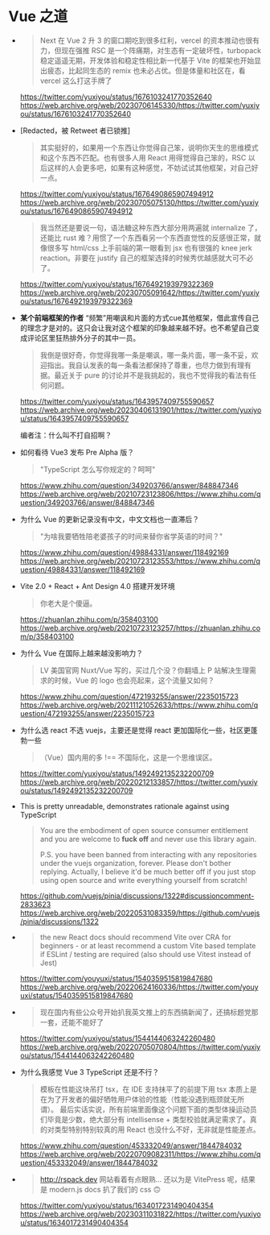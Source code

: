 # Vue 之道

-
  > Next 在 Vue 2 升 3 的窗口期吃到很多红利，vercel 的资本推动也很有力，但现在强推 RSC 是一个阵痛期，对生态有一定破坏性，turbopack 稳定遥遥无期，开发体验和稳定性相比新一代基于 Vite 的框架也开始显出疲态，比起同生态的 remix 也未必占优。但是体量和社区在，看 vercel 这么打这手牌了

  <https://twitter.com/yuxiyou/status/1676103241770352640>
  <https://web.archive.org/web/20230706145330/https://twitter.com/yuxiyou/status/1676103241770352640>

- [Redacted，被 Retweet 者已锁推]

  > 其实挺好的，如果用一个东西让你觉得自己笨，说明你天生的思维模式和这个东西不匹配。也有很多人用 React 用得觉得自己笨的，RSC 以后这样的人会更多吧，如果有这种感觉，不妨试试其他框架，对自己好一点。

  <https://twitter.com/yuxiyou/status/1676490865907494912>
  <https://web.archive.org/web/20230705075130/https://twitter.com/yuxiyou/status/1676490865907494912>

  > 我当然还是要说一句，语法糖这种东西大部分用两遍就 internalize 了，还能比 rust 难？用惯了一个东西看另一个东西直觉性的反感很正常，就像很多写 html/css 上手前端的第一眼看到 jsx 也有很强的 knee jerk reaction。非要在 justify 自己的框架选择的时候秀优越感就大可不必了。

  <https://twitter.com/yuxiyou/status/1676492193979322369>
  <https://web.archive.org/web/20230705091642/https://twitter.com/yuxiyou/status/1676492193979322369>

- **某个前端框架的作者** “频繁”用嘲讽和片面的方式cue其他框架，借此宣传自己的理念才是对的。这只会让我对这个框架的印象越来越不好。也不希望自己变成评论区里狂热排外分子的其中一员。

  > 我倒是很好奇，你觉得我哪一条是嘲讽，哪一条片面，哪一条不妥，欢迎指出。我自认发表的每一条看法都保持了尊重，也尽力做到有理有据。最近关于 pure 的讨论并不是我挑起的，我也不觉得我的看法有任何问题。

  <https://twitter.com/yuxiyou/status/1643957409755590657>
  <https://web.archive.org/web/20230406131901/https://twitter.com/yuxiyou/status/1643957409755590657>

  编者注：什么叫不打自招啊？

- 如何看待 Vue3 发布 Pre Alpha 版？

  > "TypeScript 怎么写你规定的？呵呵"

  <https://www.zhihu.com/question/349203766/answer/848847346>\
  <https://web.archive.org/web/20210723123806/https://www.zhihu.com/question/349203766/answer/848847346>

- 为什么 Vue 的更新记录没有中文，中文文档也一直滞后？

  > "为啥我要牺牲陪老婆孩子的时间来替你省学英语的时间？"

  <https://www.zhihu.com/question/49884331/answer/118492169>\
  <https://web.archive.org/web/20210723123553/https://www.zhihu.com/question/49884331/answer/118492169>

- Vite 2.0 + React + Ant Design 4.0 搭建开发环境

  > 你老大是个傻逼。

  <https://zhuanlan.zhihu.com/p/358403100>\
  <https://web.archive.org/web/20210723123257/https://zhuanlan.zhihu.com/p/358403100>

- 为什么 Vue 在国际上越来越没影响力？

  > LV 美国官网 Nuxt/Vue 写的，买过几个没？你翻墙上 P 站解决生理需求的时候，Vue 的 logo 也会亮起来，这个流量又如何？

  <https://www.zhihu.com/question/472193255/answer/2235015723>\
  <https://web.archive.org/web/20211121052633/https://www.zhihu.com/question/472193255/answer/2235015723>

- 为什么选 react 不选 vuejs，主要还是觉得 react 更加国际化一些，社区更蓬勃一些
  > （Vue）国内用的多 !== 不国际化，这是一个思维误区。
  
  <https://twitter.com/yuxiyou/status/1492492135232200709>\
  <https://web.archive.org/web/20220212133857/https://twitter.com/yuxiyou/status/1492492135232200709>

- This is pretty unreadable, demonstrates rationale against using TypeScript
  > You are the embodiment of open source consumer entitlement and you are welcome to **fuck off** and never use this library again.
  >
  > P.S. you have been banned from interacting with any repositories under the vuejs organization, forever. Please don't bother replying. Actually, I believe it'd be much better off if you just stop using open source and write everything yourself from scratch!

  <https://github.com/vuejs/pinia/discussions/1322#discussioncomment-2833623>\
  <https://web.archive.org/web/20220531083359/https://github.com/vuejs/pinia/discussions/1322>

-
  > the new React docs should recommend Vite over CRA for beginners - or at least recommend a custom Vite based template if ESLint / testing are required (also should use Vitest instead of Jest)

  <https://twitter.com/youyuxi/status/1540359515819847680>
  <https://web.archive.org/web/20220624160336/https://twitter.com/youyuxi/status/1540359515819847680>

-
  > 现在国内有些公众号开始扒我英文推上的东西搞新闻了，还搞标题党那一套，还能不能好了

  <https://twitter.com/yuxiyou/status/1544144063242260480>
  <https://web.archive.org/web/20220705070804/https://twitter.com/yuxiyou/status/1544144063242260480>

- 为什么我感觉 Vue 3 TypeScript 还是不行？
  > 模板在性能这块吊打 tsx，在 IDE 支持抹平了的前提下用 tsx 本质上是在为了开发者的偏好牺牲用户体验的性能（性能没遇到瓶颈就无所谓）。
  > 最后实话实说，所有前端里面像这个问题下面的类型体操运动员们毕竟是少数，绝大部分有 intellisense + 类型校验就满足需求了。真的对类型特别特别较真的用 React 也没什么不好，无非就是性能差点。

  <https://www.zhihu.com/question/453332049/answer/1844784032>
  <https://web.archive.org/web/20220709082311/https://www.zhihu.com/question/453332049/answer/1844784032>

-
  > http://rspack.dev 网站看着有点眼熟... 还以为是 VitePress 呢，结果是 modern.js docs 扒了我们的 css 🙃

  https://twitter.com/yuxiyou/status/1634017231490404354
  https://web.archive.org/web/20230311031822/https://twitter.com/yuxiyou/status/1634017231490404354
